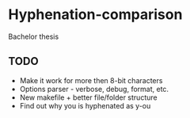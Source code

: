 # Hyphenation-comparison
Bachelor thesis

## TODO
- Make it work for more then 8-bit characters
- Options parser - verbose, debug, format, etc.
- New makefile + better file/folder structure
- Find out why you is hyphenated as y-ou